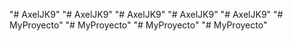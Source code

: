 "# AxelJK9" 
"# AxelJK9" 
"# AxelJK9" 
"# AxelJK9" 
"# AxelJK9" 
"# MyProyecto" 
"# MyProyecto" 
"# MyProyecto" 
"# MyProyecto" 
